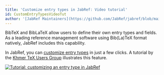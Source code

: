 ```yaml
---
title: 'Customize entry types in JabRef: Video tutorial'
id: CustomEntryTypesVideoTut
author: '[JabRef Maintainers](https://github.com/JabRef/jabref/blob/main/MAINTAINERS)'
---
```


BibTeX and BibLaTeX allow users to define their own entry types and fields.
As a leading reference management software using Bib(La)TeX format natively,
JabRef includes this capability.

In JabRef, you can [customize entry types](http://help.jabref.org/en/CustomEntriesHelp) in just a few clicks.
A tutorial by the [Khmer TeX Users Group](https://khtug.blogspot.de/) illustrates this feature.

[![Tutorial: customizing an entry type in JabRef](/img/blog/CustomEntryType-Youtube-screenshot.png)](https://www.youtube.com/watch?v=iM1pg3jAIgs ' Customize Entry Types in JabRef ')
